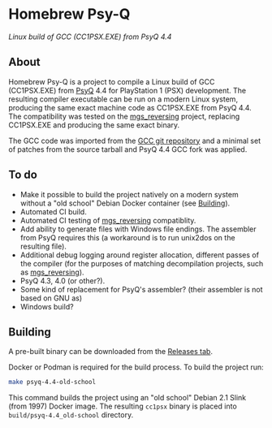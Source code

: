 # Homebrew Psy-Q
*Linux build of GCC (CC1PSX.EXE) from PsyQ 4.4*

## About

Homebrew Psy-Q is a project to compile a Linux build of GCC (CC1PSX.EXE) from [PsyQ](https://www.retroreversing.com/official-playstation-1-software-development-kit-(psyq)/) 4.4 for PlayStation 1 (PSX) development. The resulting compiler executable can be run on a modern Linux system, producing the same exact machine code as CC1PSX.EXE from PsyQ 4.4. The compatibility was tested on the [mgs_reversing](https://github.com/FoxdieTeam/mgs_reversing) project, replacing CC1PSX.EXE and producing the same exact binary.

The GCC code was imported from the [GCC git repository](https://github.com/gcc-mirror/gcc) and a minimal set of patches from the source tarball and PsyQ 4.4 GCC fork was applied.

## To do
- Make it possible to build the project natively on a modern system without a "old school" Debian Docker container (see [Building](#building)).
- Automated CI build.
- Automated CI testing of [mgs_reversing](https://github.com/FoxdieTeam/mgs_reversing) compatiblity.
- Add ability to generate files with Windows file endings. The assembler from PsyQ requires this (a workaround is to run unix2dos on the resulting file).
- Additional debug logging around register allocation, different passes of the compiler (for the purposes of matching decompilation projects, such as [mgs_reversing](https://github.com/FoxdieTeam/mgs_reversing)).
- PsyQ 4.3, 4.0 (or other?).
- Some kind of replacement for PsyQ's assembler? (their assembler is not based on GNU as)
- Windows build?

## Building
A pre-built binary can be downloaded from the [Releases tab](https://github.com/nocato/homebrew-psyq/releases).

Docker or Podman is required for the build process. To build the project run:
```bash
make psyq-4.4-old-school
```

This command builds the project using an "old school" Debian 2.1 Slink (from 1997) Docker image. The resulting `cc1psx` binary is placed into `build/psyq-4.4_old-school` directory.
